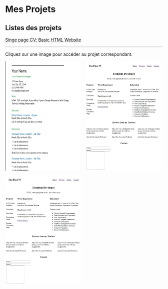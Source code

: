 # Mes Projets

## Listes des projets

[Singe page CV](https://roadmap.sh/projects/single-page-cv); [Basic HTML Website](https://roadmap.sh/projects/basic-html-website)

---

Cliquez sur une image pour accéder au projet correspondant.

<section  style="
            display: grid;
            grid-template-columns: repeat(2, 1fr);
            gap: 10px;
          "> 
          <div>
              <a href="./CV">
                 <img src="./img/cv img.jpeg" alt="Singe page CV" width="240px" height="350px">
              </a>
           </div>
           <div>
              <a href="./Basic HTML Website">
                 <img src="./img/pro3.jpeg" alt="BAsic HTML Website" width="240px" height="350px">
              </a>
           </div>
            <div>
              <a href="./Personal Portfolio">
                 <img src="./img/pro3.jpeg" alt="personal portfolio" width="240px" height="350px">
              </a>
           </div>
</section>
